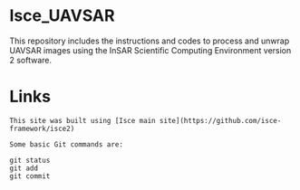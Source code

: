 # Isce_UAVSAR
This repository includes the instructions and codes to process and unwrap UAVSAR images using the InSAR Scientific Computing Environment version 2 software.
  # Links
    This site was built using [Isce main site](https://github.com/isce-framework/isce2)
    
    Some basic Git commands are:
```
git status
git add
git commit
```
    
